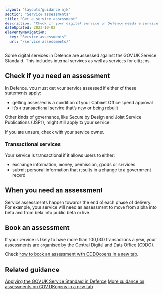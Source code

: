 ```yaml
---
layout: "layouts/guidance.njk"
section: "Service assessments"
title: "Get a service assessment"
description: "Check if your digital service in Defence needs a service assessment and how to book one."
dateUpdated: 2023-10-02
eleventyNavigation:
  key: "Service assessments"
  url: "/service-assessments/"
---
```


Some digital services in Defence are assessed against the GOV.UK Service Standard. This includes internal services as well as services for citizens.

## Check if you need an assessment

In Defence, you must get your service assessed if either of these statements apply:

- getting assessed is a condition of your Cabinet Office spend approval
- it’s a transactional service that’s new or being rebuilt 

Other kinds of governance, like Secure by Design and Joint Service Publications (JSPs), might still apply to your service. 

If you are unsure, check with your service owner.

### Transactional services 

Your service is transactional if it allows users to either:

- exchange information, money, permission, goods or services
- submit personal information that results in a change to a government record

## When you need an assessment

Service assessments happen towards the end of each phase of delivery. For example, your service will need an assessment to move from alpha into beta and from beta into public beta or live. 

## Book an assessment

If your service is likely to have more than 100,000 transactions a year, your assessments are organised by the Central Digital and Data Office (CDDO). 

Check <a href="https://www.gov.uk/service-manual/service-assessments/book-a-service-assessment" target="_blank">how to book an assessment with CDDO<span class="govuk-visually-hidden">opens in a new tab</span></a>.

## Related guidance

[Applying the GOV.UK Service Standard in Defence](/meet-the-standard/)
<a href="https://www.gov.uk/service-manual/service-assessments" target="_blank">More guidance on assessments on GOV.UK<span class="govuk-visually-hidden">opens in a new tab</span></a>
